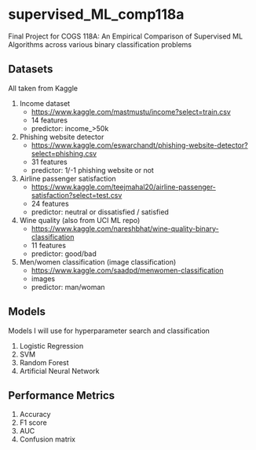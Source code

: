 # supervised_ML_comp118a
Final Project for COGS 118A: An Empirical Comparison of Supervised ML Algorithms across various binary classification problems

## Datasets

All taken from Kaggle

1. Income dataset
	* https://www.kaggle.com/mastmustu/income?select=train.csv
	* 14 features
	* predictor: income_>50k
2. Phishing website detector
	* https://www.kaggle.com/eswarchandt/phishing-website-detector?select=phishing.csv
	* 31 features
	* predictor: 1/-1 phishing website or not
3. Airline passenger satisfaction
	* https://www.kaggle.com/teejmahal20/airline-passenger-satisfaction?select=test.csv
	* 24 features
	* predictor: neutral or dissatisfied / satisfied
4. Wine quality (also from UCI ML repo)
	* https://www.kaggle.com/nareshbhat/wine-quality-binary-classification
	* 11 features
	* predictor: good/bad
5. Men/women classification (image classification)
	* https://www.kaggle.com/saadpd/menwomen-classification
	* images
	* predictor: man/woman

## Models

Models I will use for hyperparameter search and classification

1. Logistic Regression
2. SVM
3. Random Forest
4. Artificial Neural Network

## Performance Metrics

1. Accuracy
2. F1 score
3. AUC 
4. Confusion matrix

